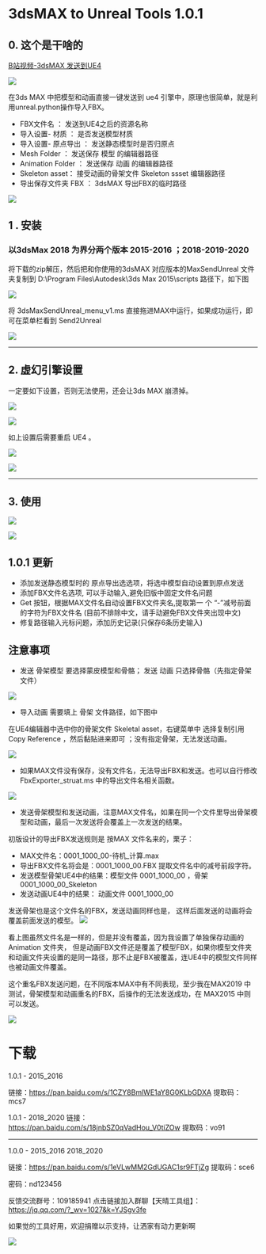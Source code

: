 # 3dsMAX to Unreal Tools 1.0.1

## 0. 这个是干啥的

[B站视频-3dsMAX 发送到UE4](https://www.bilibili.com/video/BV1T5411b7jW/)

![](https://gitee.com/to4698/ND_tools/raw/master/img/003/03/02-1600739755429.png)

在3ds MAX 中把模型和动画直接一键发送到 ue4 引擎中，原理也很简单，就是利用unreal.python操作导入FBX。

*    FBX文件名 ： 发送到UE4之后的资源名称
*    导入设置- 材质 ： 是否发送模型材质
*    导入设置- 原点导出 ： 发送静态模型时是否归原点
*    Mesh Folder ： 发送保存 模型 的编辑器路径
*    Animation Folder ： 发送保存 动画 的编辑器路径
*    Skeleton asset： 接受动画的骨架文件 Skeleton ssset 编辑器路径
*    导出保存文件夹 FBX ： 3dsMAX 导出FBX的临时路径

![](https://gitee.com/to4698/ND_tools/raw/master/img/003/03/008-1603177073524.png)


## 1 . 安装

### 以3dsMax 2018 为界分两个版本 2015-2016 ；2018-2019-2020



将下载的zip解压，然后把和你使用的3dsMAX 对应版本的MaxSendUnreal 文件夹复制到 D:\Program Files\Autodesk\3ds Max 2015\scripts  路径下，如下图

![](https://gitee.com/to4698/ND_tools/raw/master/img/003/03/02-1599098593595.png)

将 3dsMaxSendUnreal_menu_v1.ms 直接拖进MAX中运行，如果成功运行，即可在菜单栏看到 Send2Unreal

![](https://gitee.com/to4698/ND_tools/raw/master/img/003/03/02-1599098740582.png)

----

## 2. 虚幻引擎设置

一定要如下设置，否则无法使用，还会让3ds MAX 崩溃掉。

![](https://gitee.com/to4698/ND_tools/raw/master/img/003/03/02-1599099100745.png)

![](https://gitee.com/to4698/ND_tools/raw/master/img/003/03/02-1599099155765.png)

如上设置后需要重启 UE4 。

![](https://gitee.com/to4698/ND_tools/raw/master/img/003/03/02-1599099256516.png)

![](https://gitee.com/to4698/ND_tools/raw/master/img/003/03/02-1599099287756.png)


----

## 3. 使用


![](https://gitee.com/to4698/ND_tools/raw/master/img/003/03/02-1600739884397.png)



![](https://gitee.com/to4698/ND_tools/raw/master/img/003/03/02-1599100023419.png)

## 1.0.1 更新

*   添加发送静态模型时的 原点导出选选项，将选中模型自动设置到原点发送
*   添加FBX文件名选项, 可以手动输入,避免旧版中固定文件名问题
*   Get 按钮，根据MAX文件名自动设置FBX文件夹名,提取第一 个 “-”减号前面 的字符为FBX文件名
    (目前不排除中文，请手动避免FBX文件夹出现中文)
*   修复路径输入光标问题，添加历史记录(只保存6条历史输入)

## 注意事项

*   发送 骨架模型 要选择蒙皮模型和骨骼； 发送 动画 只选择骨骼（先指定骨架文件）

![](https://gitee.com/to4698/ND_tools/raw/master/img/003/03/02-1600742087966.png)

*   导入动画 需要填上 骨架 文件路径，如下图中

在UE4编辑器中选中你的骨架文件 Skeletal asset，右键菜单中 选择复制引用 Copy Reference ，然后黏贴进来即可 ；没有指定骨架，无法发送动画。

![](https://gitee.com/to4698/ND_tools/raw/master/img/003/03/02-1599100232981.png)

*   如果MAX文件没有保存，没有文件名，无法导出FBX和发送。也可以自行修改 FbxExporter_struat.ms 中的导出文件名相关函数。

![](https://gitee.com/to4698/ND_tools/raw/master/img/003/03/02-1600740221629.png)

*   发送骨架模型和发送动画，注意MAX文件名，如果在同一个文件里导出骨架模型和动画，最后一次发送将会覆盖上一次发送的结果。

初版设计的导出FBX发送规则是 按MAX 文件名来的，栗子：
* MAX文件名：0001_1000_00-待机_计算.max
* 导出FBX文件名将会是：0001_1000_00.FBX 提取文件名中的减号前段字符。
* 发送模型骨架UE4中的结果：模型文件  0001_1000_00 ，骨架 0001_1000_00_Skeleton
* 发送动画UE4中的结果： 动画文件 0001_1000_00

发送骨架也是这个文件名的FBX，发送动画同样也是， 这样后面发送的动画将会覆盖前面发送的模型。
![](https://gitee.com/to4698/ND_tools/raw/master/img/003/03/02-1600741643574.png)

看上图虽然文件名是一样的，但是并没有覆盖，因为我设置了单独保存动画的 Animation 文件夹，
但是动画FBX文件还是覆盖了模型FBX，如果你模型文件夹和动画文件夹设置的是同一路径，那不止是FBX被覆盖，连UE4中的模型文件同样也被动画文件覆盖。

这个重名FBX发送问题，在不同版本MAX中有不同表现，至少我在MAX2019 中测试，骨架模型和动画重名的FBX，后操作的无法发送成功，在 MAX2015 中则可以发送。

![](https://gitee.com/to4698/ND_tools/raw/master/img/003/03/02-1600741868846.png)

# 下载

1.0.1 - 2015_2016

链接：https://pan.baidu.com/s/1CZY8BmlWE1aY8G0KLbGDXA
提取码：mcs7

1.0.1 - 2018_2020
链接：https://pan.baidu.com/s/18jnbSZ0qVadHou_V0tiZOw 
提取码：vo91 

----
1.0.0 - 2015_2016 2018_2020

链接：https://pan.baidu.com/s/1eVLwMM2GdUGAC1sr9FTjZg
提取码：sce6

密码：nd123456


反馈交流群号：109185941
点击链接加入群聊【天晴工具组】：https://jq.qq.com/?_wv=1027&k=YJSgv3fe

如果觉的工具好用，欢迎捐赠以示支持，让洒家有动力更新啊

![](https://gitee.com/to4698/ND_tools/raw/master/img/1516971249924.jpg)



